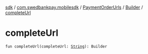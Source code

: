 [sdk](../../../index.md) / [com.swedbankpay.mobilesdk](../../index.md) / [PaymentOrderUrls](../index.md) / [Builder](index.md) / [completeUrl](./complete-url.md)

# completeUrl

`fun completeUrl(completeUrl: `[`String`](https://kotlinlang.org/api/latest/jvm/stdlib/kotlin/-string/index.html)`): Builder`